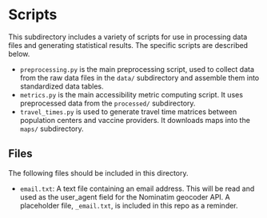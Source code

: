 # Scripts

This subdirectory includes a variety of scripts for use in processing data files and generating statistical results. The specific scripts are described below.

* `preprocessing.py` is the main preprocessing script, used to collect data from the raw data files in the `data/` subdirectory and assemble them into standardized data tables.
* `metrics.py` is the main accessibility metric computing script. It uses preprocessed data from the `processed/` subdirectory.
* `travel_times.py` is used to generate travel time matrices between population centers and vaccine providers. It downloads maps into the `maps/` subdirectory.

## Files

The following files should be included in this directory.

* `email.txt`: A text file containing an email address. This will be read and used as the user_agent field for the Nominatim geocoder API. A placeholder file, `_email.txt`, is included in this repo as a reminder.
